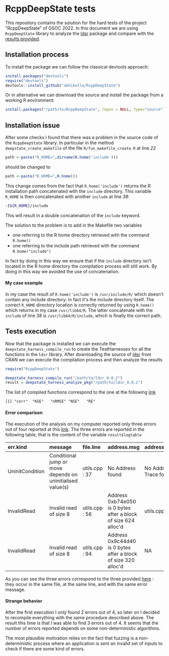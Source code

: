 #  RcppDeepState tests
This repository contains the solution for the hard tests of the project "RcppDeepState" of GSOC 2022.
In this document we are using `RcppDeepState` library to analyze the [ldsr](https://cran.rstudio.com/web/packages/ldsr/index.html) package and compare with the [results provided](https://akhikolla.github.io./packages-folders/ldsr.html).

## Installation process
To install the package we can follow the classical devtools approach:
```R
install.packages("devtools")
require("devtools")
devtools::install_github("akhikolla/RcppDeepState")
```

Or in alternative we can download the source and install the package from a working R environment:
```R
install.packages("/path/to/RcppDeepState", repos = NULL, type="source")
```

## Installation issue 
After some checks I found that there was a problem in the source code of the `RcppDeepState` library. In particular in the method `deepstate_create_makefile` of the file `R/fun_makefile_create.R` at line *22*
```R
path <-paste("R_HOME=",dirname(R.home('include')))
```
should be changed to
```R
path <-paste("R_HOME=",R.home())
```
This change comes from the fact that `R.home('include')` returns the R installation path concatenated with the `include` directory. This variable `R_HOME` is then concatenated with another `include` at line *38*:
```bash
-I${R_HOME}/include
```
This will result in a double concatenation of the `include` keyword. 

The solution to the problem is to add in the Makefile two variables
- one referring to the R home directory retrieved with the command `R.home()`
- one referring to the include path retrieved with the command `R.home("include")`

In fact by doing in this way we ensure that if the `include` directory isn't located in the R home directory the compilation process will still work. By doing in this way we avoided the use of concatenation.

#### My case example
In my case the result of `R.home('include')` is `/usr/include/R/` which doesn't contain any include directory: in fact it's the include directory itself.
The correct `R_HOME` directory location is correctly returned by using `R.home()` which returns in my case `/usr/lib64/R`. The latter concatenate with the `include` of line *38* is `/usr/lib64/R/include`, which is finally the correct path. 

## Tests execution
Now that the package is installed we can execute the `deepstate_harness_compile_run` to create the TestHarnesses for all the functions in the `ldsr` library. After downloading the source of [ldsr](https://cran.rstudio.com/web/packages/ldsr/index.html) from CRAN we can execute the compilation process and then analyze the results
```R
require("RcppDeepState")

deepstate_harness_compile_run("/path/to/ldsr_0.0.2")
result = deepstate_harness_analyze_pkg("/path/to/ldsr_0.0.2")
```

The list of compiled functions correspond to the one at the following [link](https://akhikolla.github.io./packages-folders/ldsr.html)
```
[1] "corr"  "KGE"   "nRMSE" "NSE"   "RE"
````

#### Error comparison
The execution of the analysis on my computer reported only three errors out of four reported at this [link](https://akhikolla.github.io./packages-folders/ldsr.html). The three errors are reported in the following table, that is the content of the variable `result$logtable`

|err.kind|message|file.line|address.msg|address.trace|
|:---|:---|:---|:----|:---|
|UninitCondition |Conditional jump or move depends on uninitialised value(s) |utils.cpp : 37 |No Address found |No Address Trace found |
|InvalidRead |Invalid read of size 8 |utils.cpp : 56 |Address 0xb74e050 is 0 bytes after a block of size 624 alloc'd |utils.cpp : 55 |
|InvalidRead |Invalid read of size 8 |utils.cpp : 94 |Address 0x9c44d40 is 0 bytes after a block of size 320 alloc'd |NA|

As you can see the three errors correspond to the three provided [here](https://akhikolla.github.io./packages-folders/ldsr.html) : they occur in the same file, at the same line, and with the same error message. 

#### Strange behavior
After the first execution I only found 2 errors out of 4, so later on I decided to recompile everything with the same procedure described above. The result this time is that I was able to find 3 errors out of 4. It seems that the number of errors reported depends on some non-deterministic algorithms.

The most plausible motivation relies on the fact that fuzzing is a non-deterministic process where an application is sent an invalid set of inputs to check if there are some kind of errors. 




